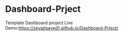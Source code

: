 # Dashboard-Prject
Template Dashboard project
Live Demo:https://zeyadsayed1.github.io/Dashboard-Prject/
